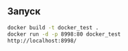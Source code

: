 ## Запуск
```bash
docker build -t docker_test .
docker run -d -p 8998:80 docker_test
http://localhost:8998/
